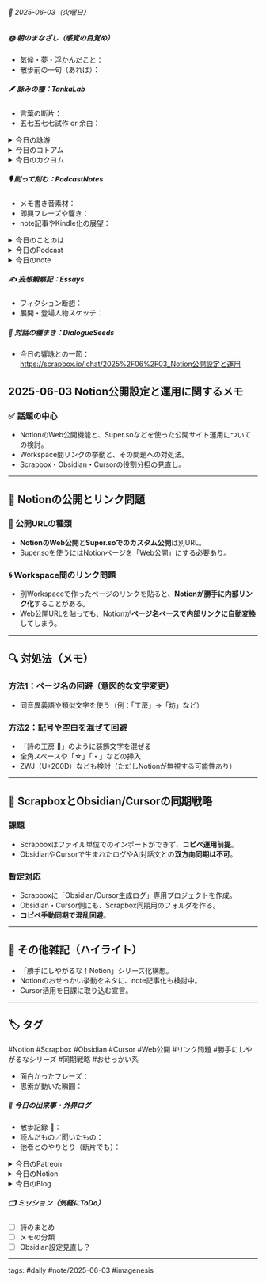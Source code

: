 


###### 📅 2025-06-03（火曜日）


##### 🌞 朝のまなざし（感覚の目覚め）
- 気候・夢・浮かんだこと：
- 散歩前の一句（あれば）：

##### 🪶 詠みの種：TankaLab
- 言葉の断片：
- 五七五七七試作 or 余白：

<details>
<summary>今日の詠游</summary>

答案｜不案
案ずるな　正答すでに　手に入れり
案ずることなく　手にはいりたり

咳｜哀図
咳払い　二度も三度も　トントンツー
仏の顔も　もう留守中で

𰻞𰻞麺｜紐かわ
びゃんびゃんと　放蕩者が　むち打たれ
ひもののかわに　浮かぶ瀬もあれ

ちょ｜冒険
真っ平ら　パミール高原　万理の河
想いははてなき　チョモランままで

詠游四題　令和7年6月3日
咳もなく　答案かけずに　席払い
コンビニ屯ふ　ビャンビャンメンズ

</details>
<details>
<summary>今日のコトアム</summary>


</details>
<details>
<summary>今日のカクヨム</summary>


</details>

##### 🎙 削って刻む：PodcastNotes
- メモ書き音素材：
- 即興フレーズや響き：
- note記事やKindle化の展望：

<details>
<summary>今日のことのは</summary>

 **🍃ことのは｜3 June 2025**
 **本日のアフタートーク［要約と目次］**
> 最新のポッドキャストエピソードでは、 AI、Podcasts、Scrapbox、Obsidian、 Cursor、そしてNotionを利用した情報収集や編集の手法が紹介されています。対話を通じて得られるアイデアや、AIとの共同作業による言語化の重要性が強調されています。（AI summary）
> **目次**
> [ポッドキャストの紹介](https://listen.style/p/radiocampus/0yceif81#chapter1)　[00:00](https://listen.style/p/radiocampus/0yceif81#chapter1)  
> [情報の共有と生産性](https://listen.style/p/radiocampus/0yceif81#chapter2)　[06:40](https://listen.style/p/radiocampus/0yceif81#chapter2)

 **▷ 過去との葉**　[**ことのは｜3 June 2024**](https://listen.style/p/radiocampus/kbdglmff)
 
 🍁**ことのは｜6月2日(月)**
 **毎日のblogつぶやき**
> 6月2日のブログつぶやきです。
> 今、夜のもうすぐ9時ですね。あと10分後に、続々・最後から2番目の恋が始まるので、さっさとやっちゃいたいと思いますが。はい、ブログつぶやきです。
> 今日は午前中は晴れてたんですけど、昼前ぐらいからどんより曇り空になって、雨は結局ちょっとパラつくかなーみたいな感じですけど、これから天気下り坂みたいですね。とにかく気温が低くて寒いですね。13℃、14℃ぐらいで寒かったですね。日中も17℃、18℃ぐらいまでしか上がらなかったんじゃないでしょうかね。はい、ちょっと寒い、肌寒い一日でした。
> そんな中、冬一郎くんは午前中、朝は公園でのんびり日向ぼっこ散歩。散歩終わってからちょっと、散歩してたら寒くなってきて曇ってきたって感じですね。
> ポッドキャストの方は、早起きは三文の徳、それから夕刊ことのは、それから声と字で書く日記、そんだけですね。
> 今日はNotionとか、あとちょっとここ2日ぐらい、、、[…続きをblogで読む](https://jimt.hatenablog.com/entry/2025/06/02/233456#%E4%BB%8A%E6%97%A5%E3%81%AE%E3%81%A4%E3%81%B6%E3%82%84%E3%81%8D2-June-2025)

 **新着Podcasts**
[**336 声to字de隔日記｜一周年のHRCシーズン5とRadiotalkと観るシリーズと一人でできないもんと課題解決型学習の強力で協力な相棒になら聞けるもんの話**](https://listen.style/p/cafe/dpicm6pr)**｜**LISTEN
[**【早起きは三文の徳】ここは横断歩道｜二｜水無月 2025 from Radiotalk**](https://listen.style/p/twilight/fkjn2wpj)**｜**LISTEN｜[Radiotalk](https://radiotalk.jp/talk/1315822)
[**ことのは｜2 June 2025**](https://listen.style/p/radiocampus/dve5lpoh)**｜**LISTEN｜[Patreon](https://www.patreon.com/posts/kotonoha-2-june-130487281)
[**blog｜2 June 2025**](https://listen.style/p/inmymind/lwep2gea)**｜**LISTEN

</details>
<details>
<summary>今日のPodcast</summary>

[**6月3日の投げ銭｜2025｜一粒万倍日**](https://listen.style/p/nagesen/ygzy5pqu)**｜**LISTEN
[**“Let’s spiral into Entropic Harmony; Chaocosmochaotic!”｜Vol.22 June 2025｜Camp@Us Magazine Monthly**](https://listen.style/p/hcum/zag95n38)**｜**LISTEN｜[Patreon](https://www.patreon.com/posts/lets-spiral-into-130573707)
[**【しゃべれるだけしゃべる】#0185 話をつくらずなごりを残さず墓場に持ち込まずの三原則は不滅だの話 from Radiotalk**](https://listen.style/p/twilight/1yesf2em)**｜**LISTEN｜[Radiotalk](https://radiotalk.jp/talk/1316323)
[**ことのは｜3 June 2025**](https://listen.style/p/radiocampus/0yceif81)**｜**LISTEN｜[Patreon](https://www.patreon.com/posts/kotonoha-3-june-130574184)
[**blog****｜****3 June 2025**](https://listen.style/p/inmymind/s8df7ej1)**｜**LISTEN

</details>
<details>
<summary>今日のnote</summary>


</details>

##### ✍️ 妄想観察記：Essays
- フィクション断想：
- 展開・登場人物スケッチ：

##### 🌱 対話の種まき：DialogueSeeds
- 今日の響詠との一節：
https://scrapbox.io/ichat/2025%2F06%2F03_Notion公開設定と運用

## 2025-06-03 Notion公開設定と運用に関するメモ

### ✅ 話題の中心
- NotionのWeb公開機能と、Super.soなどを使った公開サイト運用についての検討。
- Workspace間リンクの挙動と、その問題への対処法。
- Scrapbox・Obsidian・Cursorの役割分担の見直し。

---

## 🧩 Notionの公開とリンク問題

### 🔗 公開URLの種類
- **NotionのWeb公開**と**Super.soでのカスタム公開**は別URL。
- Super.soを使うにはNotionページを「Web公開」にする必要あり。

### 🌀 Workspace間のリンク問題
- 別Workspaceで作ったページのリンクを貼ると、**Notionが勝手に内部リンク化**することがある。
- Web公開URLを貼っても、Notionが**ページ名ベースで内部リンクに自動変換**してしまう。

---

## 🔍 対処法（メモ）

### 方法1：ページ名の回避（意図的な文字変更）
- 同音異義語や類似文字を使う（例：「工房」→「坊」など）

### 方法2：記号や空白を混ぜて回避
- 「詩の工房 🔗」のように装飾文字を混ぜる
- 全角スペースや「☆」「・」などの挿入
- ZWJ（U+200D）なども検討（ただしNotionが無視する可能性あり）

---

## 🧰 ScrapboxとObsidian/Cursorの同期戦略

### 課題
- Scrapboxはファイル単位でのインポートができず、**コピペ運用前提**。
- ObsidianやCursorで生まれたログやAI対話文との**双方向同期は不可**。

### 暫定対応
- Scrapboxに「Obsidian/Cursor生成ログ」専用プロジェクトを作成。
- Obsidian・Cursor側にも、Scrapbox同期用のフォルダを作る。
- **コピペ手動同期で混乱回避**。

---

## 🍱 その他雑記（ハイライト）

- 「勝手にしやがるな！Notion」シリーズ化構想。
- Notionのおせっかい挙動をネタに、note記事化も検討中。
- Cursor活用を日課に取り込む宣言。

---

## 🏷 タグ
#Notion #Scrapbox #Obsidian #Cursor #Web公開 #リンク問題 #勝手にしやがるなシリーズ #同期戦略 #おせっかい系

- 面白かったフレーズ：
- 思索が動いた瞬間：

##### 📌 今日の出来事・外界ログ
- 散歩記録 🐾：
- 読んだもの／聞いたもの：
- 他者とのやりとり（断片でも）：

<details>
<summary>今日のPatreon</summary>


</details>
<details>
<summary>今日のNotion</summary>

[詠星0007｜R07/06/03](https://www.notion.so/0007-R07-06-03-207b4b686891815eb33fd1cbbbde78ed?source=copy_link)
[介 -題 A log｜R07/06/03](https://www.notion.so/A-log-R07-06-03-206b4b686891806eaeb6c33d666f7a9f?source=copy_link)

</details>
<details>
<summary>今日のBlog</summary>

 [最強のデータベースとは？｜ObsidianとCursorとPodcastとScrapbox](https://jimt.hatenablog.com/entry/2025/06/04/104238)

</details>

##### 🗂 ミッション（気軽にToDo）
- [ ] 詩のまとめ
- [ ] メモの分類
- [ ] Obsidian設定見直し？

---
tags: #daily #note/2025-06-03 #imagenesis